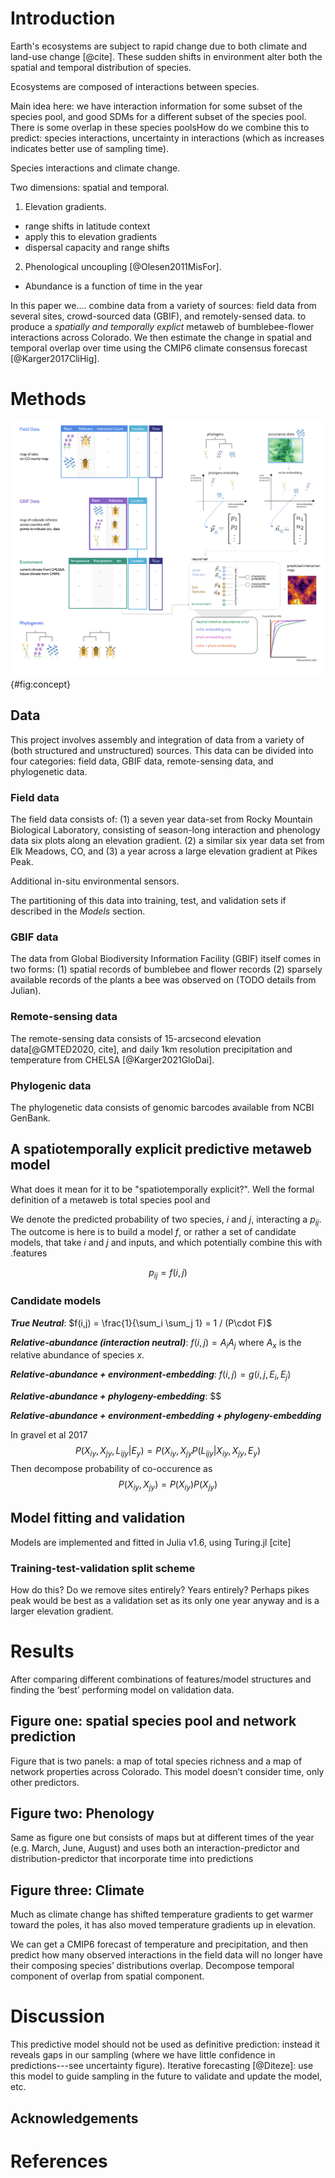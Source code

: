 
# Introduction

Earth's ecosystems are subject to rapid change  due to both climate
and land-use change [@cite]. These sudden shifts in environment alter
both the spatial and temporal distribution of species.

Ecosystems are composed of interactions between species.


Main idea here: we have interaction information for some subset of the
species pool, and good SDMs for a different subset of the species
pool. There is some overlap in these species poolsHow do we combine
this to predict: species interactions, uncertainty in interactions
(which as increases indicates better use of sampling time).

Species interactions and climate change.

Two dimensions: spatial and temporal.

1) Elevation gradients.
- range shifts in latitude context
- apply this to elevation gradients
- dispersal capacity and range shifts

2) Phenological uncoupling [@Olesen2011MisFor].
- Abundance is a function of time in the year

In this paper we.... combine data from a variety of sources: field
data from several sites, crowd-sourced data (GBIF), and remotely-sensed
data. to produce a _spatially and temporally explict_ metaweb of
bumblebee-flower interactions across Colorado. We then estimate the
change in spatial and temporal overlap over time using the CMIP6
climate consensus forecast [@Karger2017CliHig].


# Methods


![todo](./figures/concept_v2.png){#fig:concept}


## Data

This project involves assembly and integration of data from a variety
of (both structured and unstructured) sources.
This data can be divided into four categories: field data, GBIF data,
remote-sensing data, and phylogenetic data.

### Field data

The field data consists of: (1) a seven year data-set from Rocky
Mountain Biological Laboratory, consisting of season-long interaction
and phenology data six plots along an elevation gradient. (2) a
similar six year data set from Elk Meadows, CO, and (3) a year across
a large elevation gradient at Pikes Peak.

Additional in-situ environmental sensors.

The partitioning of this data into training, test, and validation sets
if described in the _Models_ section.

### GBIF data

The data from Global Biodiversity Information Facility (GBIF) itself
comes in two forms: (1) spatial records of bumblebee and flower
records (2) sparsely available records of the plants a bee was
observed on (TODO details from Julian).

### Remote-sensing data

The remote-sensing data consists of 15-arcsecond elevation
data[@GMTED2020, cite], and daily 1km resolution precipitation and
temperature from CHELSA [@Karger2021GloDai].

### Phylogenic data

The phylogenetic data consists of genomic barcodes available from NCBI
GenBank.


## A spatiotemporally explicit predictive metaweb model

What does it mean for it to be "spatiotemporally explicit?".
Well the formal definition of a metaweb is total species pool and

We denote the predicted probability of two species, $i$ and $j$,
interacting a $p_{ij}$. The outcome is here is to build a model $f$,
or rather a set of candidate models, that take $i$ and $j$ and inputs,
and which potentially combine this with .features

$$p_{ij} = f(i,j)$$


### Candidate models

***True Neutral***: $f(i,j) = \frac{1}{\sum_i \sum_j 1} = 1 / (P\cdot F)$

***Relative-abundance (interaction neutral)***: $f(i,j) = A_i A_j$
where $A_x$ is the relative abundance of species $x$.

***Relative-abundance + environment-embedding***: $f(i,j) = g(i,j, E_i, E_j)$

***Relative-abundance + phylogeny-embedding***: $$

***Relative-abundance + environment-embedding + phylogeny-embedding***

In gravel et al 2017
$$P(X_{iy}, X_{jy}, L_{ijy} | E_y) = P(X_{iy},X_{jy}P(L_{ijy} | X_{iy}, X_{jy}, E_y)$$
Then decompose probability of co-occurence as
$$P(X_{iy}, X_{jy}) = P(X_{iy})P(X_{jy})$$

## Model fitting and validation

Models are implemented and fitted in Julia v1.6, using Turing.jl [cite]

### Training-test-validation split scheme

How do this? Do we remove sites entirely? Years entirely?
Perhaps pikes peak would be best as a validation set as its only one
year anyway and is a larger elevation gradient.


# Results

After comparing different combinations of features/model structures and finding
the ‘best’ performing model on validation data.

## Figure one: spatial species pool and network prediction

Figure that is two panels: a map of total species richness and a map of network
properties across Colorado. This model doesn’t consider time, only other
predictors.

## Figure two: Phenology  

Same as figure one but consists of maps but at different times of the year (e.g.
March, June, August) and uses both an interaction-predictor and
distribution-predictor that incorporate time into predictions

##  Figure three: Climate  

Much as climate change has shifted temperature gradients to get warmer
toward the poles, it has also moved temperature gradients up in
elevation.

We can get a CMIP6 forecast of temperature and precipitation, and then
predict how many observed interactions in the field data will no
longer have their composing species’ distributions overlap. Decompose
temporal component of overlap from spatial component.


# Discussion

This predictive model should not be used as definitive prediction:
instead it reveals gaps in our sampling (where we have little
confidence  in predictions---see uncertainty figure).
Iterative forecasting [@Diteze]: use this model to guide sampling in
the future to validate and update the model, etc.


## Acknowledgements


# References
